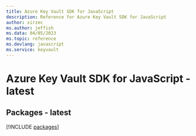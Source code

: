 ```yaml
---
title: Azure Key Vault SDK for JavaScript
description: Reference for Azure Key Vault SDK for JavaScript
author: xirzec
ms.author: jeffish
ms.data: 04/05/2023
ms.topic: reference
ms.devlang: javascript
ms.service: keyvault
---
```

# Azure Key Vault SDK for JavaScript - latest
## Packages - latest
[!INCLUDE [packages](key-vault-index.md)]